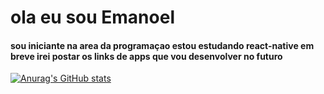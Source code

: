 # ola eu sou Emanoel
#### sou iniciante na area da programaçao estou estudando react-native em breve irei postar os links de apps que vou desenvolver no futuro

[![Anurag's GitHub stats](https://github-readme-stats.vercel.app/api?Emanoellima-dev=anuraghazra)](https://github.com/anuraghazra/github-readme-stats)
